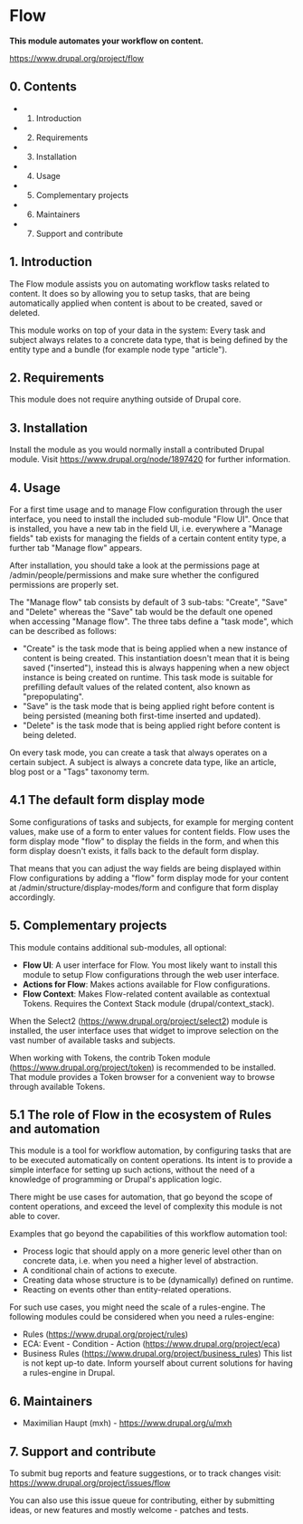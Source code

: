 # Flow

**This module automates your workflow on content.**

https://www.drupal.org/project/flow

## 0. Contents

- 1. Introduction
- 2. Requirements
- 3. Installation
- 4. Usage
- 5. Complementary projects
- 6. Maintainers
- 7. Support and contribute

## 1. Introduction

The Flow module assists you on automating workflow tasks related to content.
It does so by allowing you to setup tasks, that are being automatically applied
when content is about to be created, saved or deleted.

This module works on top of your data in the system: Every task and
subject always relates to a concrete data type, that is being defined by the
entity type and a bundle (for example node type "article").

## 2. Requirements

This module does not require anything outside of Drupal core.

## 3. Installation

Install the module as you would normally install a contributed
Drupal module. Visit https://www.drupal.org/node/1897420 for further
information.

## 4. Usage

For a first time usage and to manage Flow configuration through the user
interface, you need to install the included sub-module "Flow UI". Once that
is installed, you have a new tab in the field UI, i.e. everywhere a
"Manage fields" tab exists for managing the fields of a certain content entity
type, a further tab "Manage flow" appears.

After installation, you should take a look at the permissions page at
/admin/people/permissions and make sure whether the configured permissions are
properly set.

The "Manage flow" tab consists by default of 3 sub-tabs: "Create", "Save" and
"Delete" whereas the "Save" tab would be the default one opened when accessing
"Manage flow". The three tabs define a "task mode", which can be described as
follows:
- "Create" is the task mode that is being applied when a new instance of content
  is being created. This instantiation doesn't mean that it is being saved
  ("inserted"), instead this is always happening when a new object instance is
  being created on runtime. This task mode is suitable for prefilling default
  values of the related content, also known as "prepopulating".
- "Save" is the task mode that is being applied right before content is being
  persisted (meaning both first-time inserted and updated).
- "Delete" is the task mode that is being applied right before content is being
  deleted.

On every task mode, you can create a task that always operates on a certain
subject. A subject is always a concrete data type, like an article, blog post
or a "Tags" taxonomy term.

## 4.1 The default form display mode

Some configurations of tasks and subjects, for example for merging content
values, make use of a form to enter values for content fields. Flow uses the
form display mode "flow" to display the fields in the form, and when this
form display doesn't exists, it falls back to the default form display.

That means that you can adjust the way fields are being displayed within Flow
configurations by adding a "flow" form display mode for your content at
/admin/structure/display-modes/form and configure that form display accordingly.

## 5. Complementary projects

This module contains additional sub-modules, all optional:
- **Flow UI**: A user interface for Flow. You most likely want to install this
  module to setup Flow configurations through the web user interface.
- **Actions for Flow**: Makes actions available for Flow configurations.
- **Flow Context**: Makes Flow-related content available as contextual Tokens.
  Requires the Context Stack module (drupal/context_stack).

When the Select2 (https://www.drupal.org/project/select2) module is installed,
the user interface uses that widget to improve selection on the vast number of
available tasks and subjects.

When working with Tokens, the contrib Token module
(https://www.drupal.org/project/token) is recommended to be installed.
That module provides a Token browser for a convenient way to browse through
available Tokens.

## 5.1 The role of Flow in the ecosystem of Rules and automation

This module is a tool for workflow automation, by configuring tasks that are to
be executed automatically on content operations. Its intent is to provide a
simple interface for setting up such actions, without the need of a knowledge
of programming or Drupal's application logic.

There might be use cases for automation, that go beyond the scope of content
operations, and exceed the level of complexity this module is not able to cover.

Examples that go beyond the capabilities of this workflow automation tool:
* Process logic that should apply on a more generic level other than on concrete
  data, i.e. when you need a higher level of abstraction.
* A conditional chain of actions to execute.
* Creating data whose structure is to be (dynamically) defined on runtime.
* Reacting on events other than entity-related operations.

For such use cases, you might need the scale of a rules-engine. The following
modules could be considered when you need a rules-engine:
* Rules (https://www.drupal.org/project/rules)
* ECA: Event - Condition - Action (https://www.drupal.org/project/eca)
* Business Rules (https://www.drupal.org/project/business_rules)
This list is not kept up-to date. Inform yourself about current solutions
for having a rules-engine in Drupal.

## 6. Maintainers

* Maximilian Haupt (mxh) - https://www.drupal.org/u/mxh

## 7. Support and contribute

To submit bug reports and feature suggestions, or to track changes visit:
https://www.drupal.org/project/issues/flow

You can also use this issue queue for contributing, either by submitting ideas,
or new features and mostly welcome - patches and tests.
